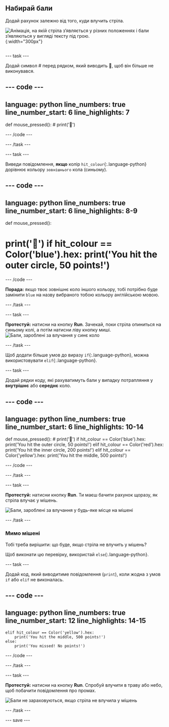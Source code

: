 ## Набирай бали

<div style="display: flex; flex-wrap: wrap">
<div style="flex-basis: 200px; flex-grow: 1; margin-right: 15px;">
Додай рахунок залежно від того, куди влучить стріла.
</div>
<div>

![Анімація, на якій стріла зʼявляється у різних положеннях і бали зʼявляються у вигляді тексту під грою.](images/points-scored.gif){:width="300px"}

</div>
</div>

--- task ---

Додай символ # перед рядком, який виводить 🎯, щоб він більше не виконувався.

--- code ---
---
language: python line_numbers: true line_number_start: 6
line_highlights: 7
---
def mouse_pressed(): # print('🎯')

--- /code ---

--- /task ---

--- task ---

Виведи повідомлення, **якщо** колір `hit_colour`{:.language-python} дорівнює кольору `зовнішнього` кола (синьому).

--- code ---
---
language: python line_numbers: true line_number_start: 6
line_highlights: 8-9
---
def mouse_pressed():    
# print('🎯') if hit_colour == Color('blue').hex: print('You hit the outer circle, 50 points!')

--- /code ---

**Порада:** якщо твоє зовнішнє коло іншого кольору, тобі потрібно буде замінити `blue` на назву вибраного тобою кольору англійською мовою.

--- /task ---

--- task ---

**Протестуй:** натисни на кнопку **Run**. Зачекай, поки стріла опиниться на синьому колі, а потім натисни ліву кнопку миші. ![Бали, зароблені за влучання у синє коло](images/blue_circle_points.gif)

--- /task ---

Щоб додати більше умов до виразу `if`{:.language-python}, можна використовувати `elif`{:.language-python}.

--- task ---

Додай рядки коду, які рахуватимуть бали у випадку потрапляння у **внутрішнє** або **середнє** коло.

--- code ---
---
language: python line_numbers: true line_number_start: 6
line_highlights: 10-14
---

def mouse_pressed(): # print('🎯') if hit_colour == Color('blue').hex: print('You hit the outer circle, 50 points!') elif hit_colour == Color('red').hex: print('You hit the inner circle, 200 points!') elif hit_colour == Color('yellow').hex: print('You hit the middle, 500 points!')

--- /code ---

--- /task ---

--- task ---

**Протестуй:** натисни кнопку **Run**. Ти маєш бачити рахунок щоразу, як стріла влучає у мішень.

![Бали, зароблені за влучання у будь-яке місце на мішені](images/yellow-points.png)

--- /task ---

### Мимо мішені

Тобі треба вирішити: що буде, якщо стріла не влучить у мішень?

Щоб виконати цю перевірку, використай `else`{:.language-python}.

--- task ---

Додай код, який виводитиме повідомлення (`print`), коли жодна з умов `if` або `elif` не виконалась.

--- code ---
---
language: python line_numbers: true line_number_start: 12
line_highlights: 14-15
---

    elif hit_colour == Color('yellow').hex:
        print('You hit the middle, 500 points!')
    else:   
        print('You missed! No points!')

--- /code ---

--- /task ---

--- task ---

**Протестуй:** натисни на кнопку **Run**. Спробуй влучити в траву або небо, щоб побачити повідомлення про промах.

![Бали не зараховуються, якщо стріла не влучила у мішень](images/missed_no_points.gif)

--- /task ---

--- save ---
